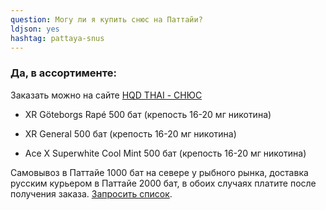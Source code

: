```yaml
---
question: Могу ли я купить снюс на Паттайи?
ldjson: yes
hashtag: pattaya-snus
---
```


### Да, в ассортименте:

Заказать можно на сайте [HQD THAI - СНЮС](https://hqdthai.ru/snyus/)


* XR Göteborgs Rapé 500 бат (крепость 16-20 мг никотина)

* XR General 500 бат (крепость 16-20 мг никотина)

* Ace X Superwhite Cool Mint 500 бат (крепость 16-20 мг никотина)

 Самовывоз в Паттайе 1000 бат на севере у рыбного рынка, доставка русским курьером в Паттайе 2000 бат, в обоих случаях платите после получения заказа.  [Запросить список](https://t.me/kolesnikov1988).
